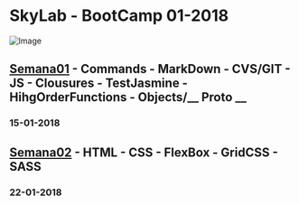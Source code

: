 # SkyLab - BootCamp 01-2018
![Image](https://camo.githubusercontent.com/7b3a7c3e9cdafad0258e05bbfd5b9d2ca38ba912/687474703a2f2f7777772e736b796c6162636f646572732e636f6d2f696d616765732f3430332f64656661756c742e706e67)
## [Semana01](https://github.com/VGamezz19/skylab-curso/tree/dev/course/semana01) - Commands - MarkDown - CVS/GIT - JS - Clousures - TestJasmine - HihgOrderFunctions - Objects/__ Proto __
### 15-01-2018

## [Semana02](https://github.com/VGamezz19/skylab-curso/tree/dev/course/semana02) - HTML - CSS - FlexBox - GridCSS - SASS
### 22-01-2018

